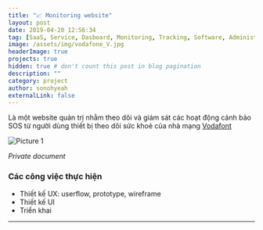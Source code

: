 ```yaml
---
title: "📈 Monitoring website"
layout: post
date: 2019-04-20 12:56:34
tag: [SaaS, Service, Dasboard, Monitoring, Tracking, Software, Administration]
image: /assets/img/vodafone_V.jpg
headerImage: true
projects: true
hidden: true # don't count this post in blog pagination
description: ""
category: project
author: sonohyeah
externalLink: false
---
```


<p>Là một website quản trị nhằm theo dõi và giám sát các hoạt động cảnh bảo SOS từ người dùng thiết bị theo dõi sức khoẻ của nhà mạng <a href="https://www.vodafone.com/content/index.html">Vodafont</a></p> 

![Picture 1](https://mir-s3-cdn-cf.behance.net/project_modules/fs/235cb579112683.5cb8c4fd7c9e3.png)

_Private document_

### Các công việc thực hiện
- Thiết kế UX: userflow, prototype, wireframe
- Thiết kế UI
- Triển khai

---